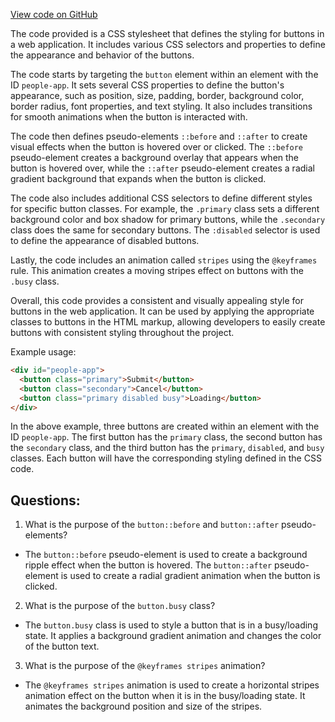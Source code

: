 [View code on GitHub](https://github.com/preactjs/preact/demo/people/styles/button.scss)

The code provided is a CSS stylesheet that defines the styling for buttons in a web application. It includes various CSS selectors and properties to define the appearance and behavior of the buttons.

The code starts by targeting the `button` element within an element with the ID `people-app`. It sets several CSS properties to define the button's appearance, such as position, size, padding, border, background color, border radius, font properties, and text styling. It also includes transitions for smooth animations when the button is interacted with.

The code then defines pseudo-elements `::before` and `::after` to create visual effects when the button is hovered over or clicked. The `::before` pseudo-element creates a background overlay that appears when the button is hovered over, while the `::after` pseudo-element creates a radial gradient background that expands when the button is clicked.

The code also includes additional CSS selectors to define different styles for specific button classes. For example, the `.primary` class sets a different background color and box shadow for primary buttons, while the `.secondary` class does the same for secondary buttons. The `:disabled` selector is used to define the appearance of disabled buttons.

Lastly, the code includes an animation called `stripes` using the `@keyframes` rule. This animation creates a moving stripes effect on buttons with the `.busy` class.

Overall, this code provides a consistent and visually appealing style for buttons in the web application. It can be used by applying the appropriate classes to buttons in the HTML markup, allowing developers to easily create buttons with consistent styling throughout the project.

Example usage:

```html
<div id="people-app">
  <button class="primary">Submit</button>
  <button class="secondary">Cancel</button>
  <button class="primary disabled busy">Loading</button>
</div>
```

In the above example, three buttons are created within an element with the ID `people-app`. The first button has the `primary` class, the second button has the `secondary` class, and the third button has the `primary`, `disabled`, and `busy` classes. Each button will have the corresponding styling defined in the CSS code.
## Questions: 
 1. What is the purpose of the `button::before` and `button::after` pseudo-elements?
- The `button::before` pseudo-element is used to create a background ripple effect when the button is hovered. The `button::after` pseudo-element is used to create a radial gradient animation when the button is clicked.

2. What is the purpose of the `button.busy` class?
- The `button.busy` class is used to style a button that is in a busy/loading state. It applies a background gradient animation and changes the color of the button text.

3. What is the purpose of the `@keyframes stripes` animation?
- The `@keyframes stripes` animation is used to create a horizontal stripes animation effect on the button when it is in the busy/loading state. It animates the background position and size of the stripes.